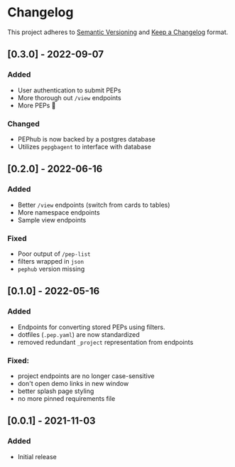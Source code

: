 # Changelog

This project adheres to [Semantic Versioning](https://semver.org/spec/v2.0.0.html) and [Keep a Changelog](https://keepachangelog.com/en/1.0.0/) format.

## [0.3.0] - 2022-09-07
### Added
- User authentication to submit PEPs
- More thorough out `/view` endpoints
- More PEPs 🎉

### Changed
- PEPhub is now backed by a postgres database
- Utilizes `pepgbagent` to interface with database

## [0.2.0] - 2022-06-16
### Added
- Better `/view` endpoints (switch from cards to tables)
- More namespace endpoints
- Sample view endpoints

### Fixed
- Poor output of `/pep-list`
- filters wrapped in `json`
- `pephub` version missing

## [0.1.0] - 2022-05-16
### Added
- Endpoints for converting stored PEPs using filters.
- dotfiles (`.pep.yaml`) are now standardized
- removed redundant `_project` representation from endpoints

### Fixed:
- project endpoints are no longer case-sensitive
- don't open demo links in new window
- better splash page styling
- no more pinned requirements file

## [0.0.1] - 2021-11-03
### Added
- Initial release
